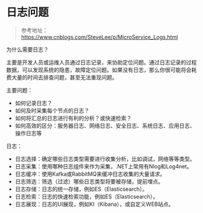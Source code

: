 # 日志问题

> 参考地址：<https://www.cnblogs.com/SteveLee/p/MicroService_Logs.html>

为什么需要日志？

主要是开发人员或运维人员通过日志记录，来协助定位问题。通过日志记录的过程数据，可以发现系统的隐患，故障定位问题。如果没有日志，那么你很可能将会耗费大量的时间去排查问题，甚至无法重现问题。

主要问题：

* 如何记录日志？
* 如何及时采集每个节点的日志？
* 如何将汇总的日志进行有利的分析？或快速检索？
* 如何高效的区分：服务器日志、网络日志、安全日志、系统日志、应用日志、操作日志等

日志：

* 日志选择：确定哪些日志类型需要进行收集分析，比如调试，网络等等类型。
* 日志采集：使用哪种日志组件来作为采集，.NET上常用有Nlog和Log4net。
* 日志缓冲：使用Kafka或RabbitMQ来缓冲日志收集的大量请求。
* 日志筛选：筛选（过滤）哪些日志类型将要被存储，提前埋点。
* 日志存储：日志的统一存储，例如ES（Elasticsearch）。
* 日志检索：日志的快速检索功能，例如ES（Elasticsearch）。
* 日志展现：日志的UI展现，例如KI（Kibana），或自定义WEB站点。
